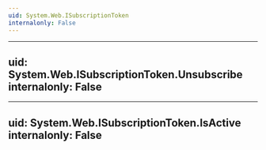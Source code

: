 ```yaml
---
uid: System.Web.ISubscriptionToken
internalonly: False
---
```


---
uid: System.Web.ISubscriptionToken.Unsubscribe
internalonly: False
---

---
uid: System.Web.ISubscriptionToken.IsActive
internalonly: False
---
